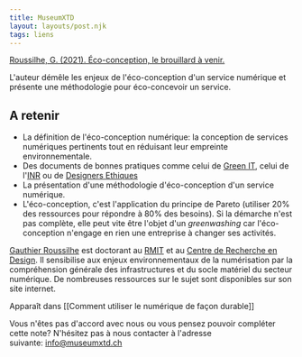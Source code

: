 ```yaml
---
title: MuseumXTD
layout: layouts/post.njk
tags: liens
---
```

[Roussilhe, G. (2021). Éco-conception, le brouillard à venir.](https://gauthierroussilhe.com/articles/eco-conception-le-brouillard-a-venir)

L'auteur démêle les enjeux de l'éco-conception d'un service numérique et présente une méthodologie pour éco-concevoir un service. 

## A retenir
- La définition de l'éco-conception numérique: la conception de services numériques pertinents tout en réduisant leur empreinte environnementale. 
- Des documents de bonnes pratiques comme celui de [Green IT](https://collectif.greenit.fr/ecoconception-web/115-bonnes-pratiques-eco-conception_web.html), celui de l'[INR](https://institutnr.org/guide-bonnes-pratiques-nr) ou de [Designers Ethiques](https://eco-conception.designersethiques.org/guide/fr/)
- La présentation d'une méthodologie d'éco-conception d'un service numérique. 
- L'éco-conception, c'est l'application du principe de Pareto (utiliser 20% des ressources pour répondre à 80% des besoins). Si la démarche n'est pas complète, elle peut vite être l'objet d'un *greenwashing* car l'éco-conception n'engage en rien une entreprise à changer ses activités. 

[Gauthier Roussilhe](https://gauthierroussilhe.com/) est doctorant au [RMIT](https://www.rmit.edu.au/) et au [Centre de Recherche en Design](https://crd.ens-paris-saclay.ensci.com/). Il sensibilise aux enjeux environnementaux de la numérisation par la compréhension générale des infrastructures et du socle matériel du secteur numérique. De nombreuses ressources sur le sujet sont disponibles sur son site internet.   

Apparaît dans [[Comment utiliser le numérique de façon durable]]

Vous n'êtes pas d'accord avec nous ou vous pensez pouvoir compléter cette note? N'hésitez pas à nous contacter à l'adresse suivante: [info@museumxtd.ch](mailto:info@museumxtd.ch)